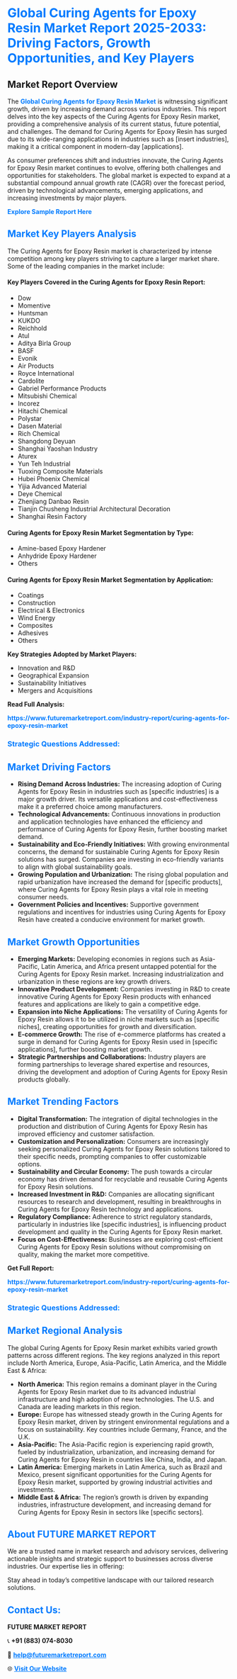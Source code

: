 <h1 style="color: #007BFF;">Global Curing Agents for Epoxy Resin Market Report 2025-2033: Driving Factors, Growth Opportunities, and Key Players</h1>

<section id="overview">
<h2>Market Report Overview</h2>
<p>The <a href="https://www.futuremarketreport.com/industry-report/curing-agents-for-epoxy-resin-market" style="color: #007BFF; text-decoration: none;"><strong>Global Curing Agents for Epoxy Resin Market</strong></a> is witnessing significant growth, driven by increasing demand across various industries. This report delves into the key aspects of the Curing Agents for Epoxy Resin market, providing a comprehensive analysis of its current status, future potential, and challenges. The demand for Curing Agents for Epoxy Resin has surged due to its wide-ranging applications in industries such as [insert industries], making it a critical component in modern-day [applications].</p>
<p>As consumer preferences shift and industries innovate, the Curing Agents for Epoxy Resin market continues to evolve, offering both challenges and opportunities for stakeholders. The global market is expected to expand at a substantial compound annual growth rate (CAGR) over the forecast period, driven by technological advancements, emerging applications, and increasing investments by major players.</p>
</section>

<section id="overview">
<p><a href="https://www.futuremarketreport.com/request-sample/reportId=105994" style="color: #007BFF; text-decoration: none;"><strong>Explore Sample Report Here</strong></a></p>
</section>

<section id="key-players">
<h2 style="color: #007BFF;">Market Key Players Analysis</h2>
<p>The Curing Agents for Epoxy Resin market is characterized by intense competition among key players striving to capture a larger market share. Some of the leading companies in the market include:</p>
<h4>Key Players Covered in the Curing Agents for Epoxy Resin Report:</h4>
<ul><li>Dow</li><li>Momentive</li><li>Huntsman</li><li>KUKDO</li><li>Reichhold</li><li>Atul</li><li>Aditya Birla Group</li><li>BASF</li><li>Evonik</li><li>Air Products</li><li>Royce International</li><li>Cardolite</li><li>Gabriel Performance Products</li><li>Mitsubishi Chemical</li><li>Incorez</li><li>Hitachi Chemical</li><li>Polystar</li><li>Dasen Material</li><li>Rich Chemical</li><li>Shangdong Deyuan</li><li>Shanghai Yaoshan Industry</li><li>Aturex</li><li>Yun Teh Industrial</li><li>Tuoxing Composite Materials</li><li>Hubei Phoenix Chemical</li><li>Yijia Advanced Material</li><li>Deye Chemical</li><li>Zhenjiang Danbao Resin</li><li>Tianjin Chusheng Industrial Architectural Decoration</li><li>Shanghai Resin Factory</li></ul>
<h4>Curing Agents for Epoxy Resin Market Segmentation by Type:</h4>
<ul><li>Amine-based Epoxy Hardener</li><li>Anhydride Epoxy Hardener</li><li>Others</li></ul>

<h4>Curing Agents for Epoxy Resin Market Segmentation by Application:</h4>
<ul><li>Coatings</li><li>Construction</li><li>Electrical &amp; Electronics</li><li>Wind Energy</li><li>Composites</li><li>Adhesives</li><li>Others</li></ul>
<p><strong>Key Strategies Adopted by Market Players:</strong></p>
<ul>
<li>Innovation and R&D</li>
<li>Geographical Expansion</li>
<li>Sustainability Initiatives</li>
<li>Mergers and Acquisitions</li>
</ul>
</section>

<section>
<p><strong>Read Full Analysis: </strong></p><a href="https://www.futuremarketreport.com/industry-report/curing-agents-for-epoxy-resin-market" style="color: #007BFF; text-decoration: none;"><strong>https://www.futuremarketreport.com/industry-report/curing-agents-for-epoxy-resin-market</strong></a>
<h3 style="color: #007BFF;">Strategic Questions Addressed:</h3>
</section>

<section id="driving-factors">
<h2 style="color: #007BFF;">Market Driving Factors</h2>
<ul>
<li><strong>Rising Demand Across Industries:</strong> The increasing adoption of Curing Agents for Epoxy Resin in industries such as [specific industries] is a major growth driver. Its versatile applications and cost-effectiveness make it a preferred choice among manufacturers.</li>
<li><strong>Technological Advancements:</strong> Continuous innovations in production and application technologies have enhanced the efficiency and performance of Curing Agents for Epoxy Resin, further boosting market demand.</li>
<li><strong>Sustainability and Eco-Friendly Initiatives:</strong> With growing environmental concerns, the demand for sustainable Curing Agents for Epoxy Resin solutions has surged. Companies are investing in eco-friendly variants to align with global sustainability goals.</li>
<li><strong>Growing Population and Urbanization:</strong> The rising global population and rapid urbanization have increased the demand for [specific products], where Curing Agents for Epoxy Resin plays a vital role in meeting consumer needs.</li>
<li><strong>Government Policies and Incentives:</strong> Supportive government regulations and incentives for industries using Curing Agents for Epoxy Resin have created a conducive environment for market growth.</li>
</ul>
</section>

<section id="growth-opportunities">
<h2 style="color: #007BFF;">Market Growth Opportunities</h2>
<ul>
<li><strong>Emerging Markets:</strong> Developing economies in regions such as Asia-Pacific, Latin America, and Africa present untapped potential for the Curing Agents for Epoxy Resin market. Increasing industrialization and urbanization in these regions are key growth drivers.</li>
<li><strong>Innovative Product Development:</strong> Companies investing in R&D to create innovative Curing Agents for Epoxy Resin products with enhanced features and applications are likely to gain a competitive edge.</li>
<li><strong>Expansion into Niche Applications:</strong> The versatility of Curing Agents for Epoxy Resin allows it to be utilized in niche markets such as [specific niches], creating opportunities for growth and diversification.</li>
<li><strong>E-commerce Growth:</strong> The rise of e-commerce platforms has created a surge in demand for Curing Agents for Epoxy Resin used in [specific applications], further boosting market growth.</li>
<li><strong>Strategic Partnerships and Collaborations:</strong> Industry players are forming partnerships to leverage shared expertise and resources, driving the development and adoption of Curing Agents for Epoxy Resin products globally.</li>
</ul>
</section>

<section id="trending-factors">
<h2 style="color: #007BFF;">Market Trending Factors</h2>
<ul>
<li><strong>Digital Transformation:</strong> The integration of digital technologies in the production and distribution of Curing Agents for Epoxy Resin has improved efficiency and customer satisfaction.</li>
<li><strong>Customization and Personalization:</strong> Consumers are increasingly seeking personalized Curing Agents for Epoxy Resin solutions tailored to their specific needs, prompting companies to offer customizable options.</li>
<li><strong>Sustainability and Circular Economy:</strong> The push towards a circular economy has driven demand for recyclable and reusable Curing Agents for Epoxy Resin solutions.</li>
<li><strong>Increased Investment in R&D:</strong> Companies are allocating significant resources to research and development, resulting in breakthroughs in Curing Agents for Epoxy Resin technology and applications.</li>
<li><strong>Regulatory Compliance:</strong> Adherence to strict regulatory standards, particularly in industries like [specific industries], is influencing product development and quality in the Curing Agents for Epoxy Resin market.</li>
<li><strong>Focus on Cost-Effectiveness:</strong> Businesses are exploring cost-efficient Curing Agents for Epoxy Resin solutions without compromising on quality, making the market more competitive.</li>
</ul>
</section>

<section>
<p><strong>Get Full Report: </strong></p><a href="https://www.futuremarketreport.com/industry-report/curing-agents-for-epoxy-resin-market" style="color: #007BFF; text-decoration: none;"><strong>https://www.futuremarketreport.com/industry-report/curing-agents-for-epoxy-resin-market</strong></a>
<h3 style="color: #007BFF;">Strategic Questions Addressed:</h3>
</section>


<section id="regional-analysis">
<h2 style="color: #007BFF;">Market Regional Analysis</h2>
<p>The global Curing Agents for Epoxy Resin market exhibits varied growth patterns across different regions. The key regions analyzed in this report include North America, Europe, Asia-Pacific, Latin America, and the Middle East & Africa:</p>
<ul>
<li><strong>North America:</strong> This region remains a dominant player in the Curing Agents for Epoxy Resin market due to its advanced industrial infrastructure and high adoption of new technologies. The U.S. and Canada are leading markets in this region.</li>
<li><strong>Europe:</strong> Europe has witnessed steady growth in the Curing Agents for Epoxy Resin market, driven by stringent environmental regulations and a focus on sustainability. Key countries include Germany, France, and the U.K.</li>
<li><strong>Asia-Pacific:</strong> The Asia-Pacific region is experiencing rapid growth, fueled by industrialization, urbanization, and increasing demand for Curing Agents for Epoxy Resin in countries like China, India, and Japan.</li>
<li><strong>Latin America:</strong> Emerging markets in Latin America, such as Brazil and Mexico, present significant opportunities for the Curing Agents for Epoxy Resin market, supported by growing industrial activities and investments.</li>
<li><strong>Middle East & Africa:</strong> The region’s growth is driven by expanding industries, infrastructure development, and increasing demand for Curing Agents for Epoxy Resin in sectors like [specific sectors].</li>
</ul>
</section>

<footer>
<h2 style="color: #007BFF;">About FUTURE MARKET REPORT</h2>
<p>We are a trusted name in market research and advisory services, delivering actionable insights and strategic support to businesses across diverse industries. Our expertise lies in offering:</p>

<p>Stay ahead in today’s competitive landscape with our tailored research solutions.</p>

<h2 style="color: #007BFF;">Contact Us:</h2>
<p><strong>FUTURE MARKET REPORT</strong></p>
<p>📞 <strong>+91 (883) 074-8030</strong></p>
<p>📧 <strong><a href="mailto:help@futuremarketreport.com" style="color: #007BFF;">help@futuremarketreport.com</a></strong></p>
<p>🌐 <strong><a href="https://www.futuremarketreport.com/" style="color: #007BFF;">Visit Our Website</a></strong></p>
</footer>
